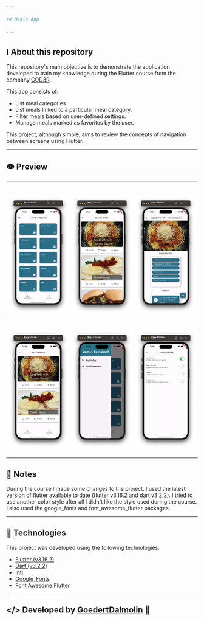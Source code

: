 ```yaml
---

## Meals App

---
```


## ℹ️ About this repository
This repository's main objective is to demonstrate the application developed to train my knowledge during the Flutter course from the company [COD3R](https://www.udemy.com/course/curso-flutter/).

This app consists of:
- List meal categories.
- List meals linked to a particular meal category.
- Filter meals based on user-defined settings.
- Manage meals marked as favorites by the user.

This project, although simple, aims to review the concepts of navigation between screens using Flutter.

---
## 👁️ Preview
---
<h1 align="center">
<img src='.github/images/home_page.png' width="32%"/>
<img src='.github/images/categories_meals_screen.png' width="32%"/>
<img src='.github/images/meal_detail_screen.png' width="32%"/>
</h1>

<h1 align="center">
<img src='.github/images/favorite_screen.png' width="32%"/>
<img src='.github/images/drawer_screen.png' width="32%"/>
<img src='.github/images/settings_screen.png' width="32%"/>
</h1>

---


## 📝 Notes
During the course I made some changes to the project. I used the latest version of flutter available to date (flutter v3.16.2 and dart v3.2.2). I tried to use another color style after all I didn't like the style used during the course. I also used the google_fonts and font_awesome_flutter packages.

---

## 🧪 Technologies
This project was developed using the following technologies:

- [Flutter (v3.16.2)](https://docs.flutter.dev/)
- [Dart (v3.2.2)](https://dart.dev/)
- [Intl](https://pub.dev/packages/intl)
- [Google_Fonts](https://pub.dev/packages/google_fonts)
- [Font Awesome Flutter](https://pub.dev/packages/font_awesome_flutter)

---
</> Developed by [GoedertDalmolin](https://github.com/GoedertDalmolin) 👋
---